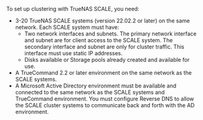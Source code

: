 To set up clustering with TrueNAS SCALE, you need:

* 3-20 TrueNAS SCALE systems (version 22.02.2 or later) on the same network. Each SCALE system must have:
   * Two network interfaces and subnets.
      The primary network interface and subnet are for client access to the SCALE system. 
     The secondary interface and subnet are only for cluster traffic. This interface must use static IP addresses.
   * Disks available or Storage pools already created and available for use.
* A TrueCommand 2.2 or later environment on the same network as the SCALE systems.
* A Microsoft Active Directory environment must be available and connected to the same network as the SCALE systems and TrueCommand environment.
   You must configure Reverse DNS to allow the SCALE cluster systems to communicate back and forth with the AD environment.